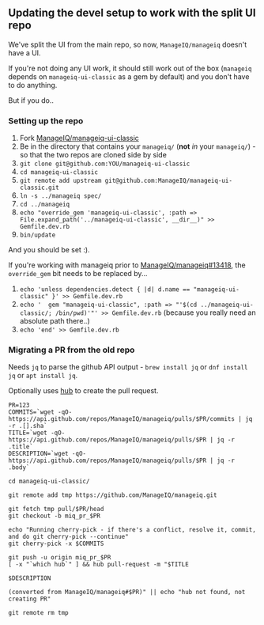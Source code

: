 ## Updating the devel setup to work with the split UI repo

We've split the UI from the main repo, so now, `ManageIQ/manageiq` doesn't have a UI.

If you're not doing any UI work, it should still work out of the box (`manageiq` depends on `manageiq-ui-classic` as a gem by default) and you don't have to do anything.

But if you do..


### Setting up the repo

1. Fork [ManageIQ/manageiq-ui-classic](https://github.com/ManageIQ/manageiq-ui-classic)
1. Be in the directory that contains your `manageiq/` (**not** *in* your `manageiq/`) - so that the two repos are cloned side by side
1. `git clone git@github.com:YOU/manageiq-ui-classic`
1. `cd manageiq-ui-classic`
1. `git remote add upstream git@github.com:ManageIQ/manageiq-ui-classic.git`
1. `ln -s ../manageiq spec/`
1. `cd ../manageiq`
1. `echo "override_gem 'manageiq-ui-classic', :path => File.expand_path('../manageiq-ui-classic', __dir__)" >> Gemfile.dev.rb`
1. `bin/update`

And you should be set :).

If you're working with manageiq prior to [ManageIQ/manageiq#13418](https://github.com/ManageIQ/manageiq/pull/13418), the `override_gem` bit needs to be replaced by...

1. `echo 'unless dependencies.detect { |d| d.name == "manageiq-ui-classic" }' >> Gemfile.dev.rb`
1. `echo '  gem "manageiq-ui-classic", :path => "'$(cd ../manageiq-ui-classic/; /bin/pwd)'"' >> Gemfile.dev.rb` (because you really need an absolute path there..)
1. `echo 'end' >> Gemfile.dev.rb`

### Migrating a PR from the old repo

Needs `jq` to parse the github API output - `brew install jq` or `dnf install jq` or `apt install jq`.

Optionally uses [hub](https://hub.github.com/) to create the pull request.


```
PR=123
COMMITS=`wget -qO- https://api.github.com/repos/ManageIQ/manageiq/pulls/$PR/commits | jq -r .[].sha`
TITLE=`wget -qO- https://api.github.com/repos/ManageIQ/manageiq/pulls/$PR | jq -r .title`
DESCRIPTION=`wget -qO- https://api.github.com/repos/ManageIQ/manageiq/pulls/$PR | jq -r .body`

cd manageiq-ui-classic/

git remote add tmp https://github.com/ManageIQ/manageiq.git

git fetch tmp pull/$PR/head
git checkout -b miq_pr_$PR

echo "Running cherry-pick - if there's a conflict, resolve it, commit, and do git cherry-pick --continue"
git cherry-pick -x $COMMITS

git push -u origin miq_pr_$PR
[ -x "`which hub`" ] && hub pull-request -m "$TITLE

$DESCRIPTION

(converted from ManageIQ/manageiq#$PR)" || echo "hub not found, not creating PR"

git remote rm tmp
```

